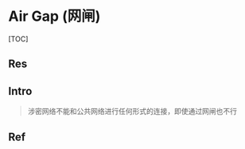 # Air Gap (网闸)

[TOC]



## Res


## Intro
> 涉密网络不能和公共网络进行任何形式的连接，即使通过网闸也不行



## Ref
[安全隔离与信息交换系统]: https://www.qianxin.com/product/detail/pid/335
[安全隔离与信息交换系统（双向网闸）]: https://www.qianxin.com/product/detail/pid/374
[网闸是什么，网闸和防火墙之间的区别是什么？| 腾讯云]: https://cloud.tencent.com/developer/article/1842021